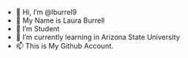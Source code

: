 - 👋 Hi, I’m @lburrel9
- 👀 My Name is Laura Burrell
- 🌱 I’m Student
- 💞️ I’m currently learning in Arizona State University
- 📫 This is My Github Account.


<!---
lburrel9/lburrel9 is a ✨ special ✨ repository because its `README.md` (this file) appears on your GitHub profile.
You can click the Preview link to take a look at your changes.
--->
